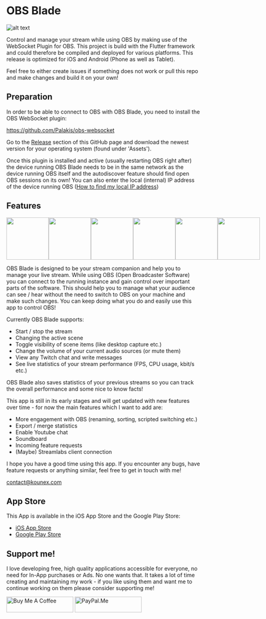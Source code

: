 # OBS Blade

![alt text](https://assets.kounex.com/images/obs-blade/store_banner_3.png 'OBS Blade Store Banner')

Control and manage your stream while using OBS by making use of the WebSocket Plugin for OBS. This project is build with the Flutter framework and could therefore be compiled and deployed for various platforms. This release is optimized for iOS and Android (Phone as well as Tablet).

Feel free to either create issues if something does not work or pull this repo and make changes and build it on your own!

## Preparation

In order to be able to connect to OBS with OBS Blade, you need to install the OBS WebSocket plugin:

https://github.com/Palakis/obs-websocket

Go to the [Release](https://github.com/Palakis/obs-websocket/releases) section of this GitHub page and download the newest version for your operating system (found under 'Assets').

Once this plugin is installed and active (usually restarting OBS right after) the device running OBS Blade needs to be in the same network as the device running OBS itself and the autodiscover feature should find open OBS sessions on its own! You can also enter the local (internal) IP address of the device running OBS ([How to find my local IP address](https://www.whatismybrowser.com/detect/what-is-my-local-ip-address))

## Features

<div align="center">
  <div style="display: flex; align-items: flex-start;">
    <img src="https://assets.kounex.com/images/obs-blade/iphone_1.png" width="110">
    <img src="https://assets.kounex.com/images/obs-blade/iphone_2.png" width="110">
    <img src="https://assets.kounex.com/images/obs-blade/iphone_3.png" width="110">
    <img src="https://assets.kounex.com/images/obs-blade/iphone_4.png" width="110">
    <img src="https://assets.kounex.com/images/obs-blade/iphone_5.png" width="110">
    <img src="https://assets.kounex.com/images/obs-blade/iphone_6.png" width="110">
  </div>
</div>

OBS Blade is designed to be your stream companion and help you to manage your live stream. While using OBS (Open Broadcaster Software) you can connect to the running instance and gain control over important parts of the software. This should help you to manage what your audience can see / hear without the need to switch to OBS on your machine and make such changes. You can keep doing what you do and easily use this app to control OBS!

Currently OBS Blade supports:

-   Start / stop the stream
-   Changing the active scene
-   Toggle visibility of scene items (like desktop capture etc.)
-   Change the volume of your current audio sources (or mute them)
-   View any Twitch chat and write messages
-   See live statistics of your stream performance (FPS, CPU usage, kbit/s etc.)

OBS Blade also saves statistics of your previous streams so you can track the overall performance and some nice to know facts!

This app is still in its early stages and will get updated with new features over time - for now the main features which I want to add are:

-   More engagement with OBS (renaming, sorting, scripted switching etc.)
-   Export / merge statistics
-   Enable Youtube chat
-   Soundboard
-   Incoming feature requests
-   (Maybe) Streamlabs client connection

I hope you have a good time using this app. If you encounter any bugs, have feature requests or anything similar, feel free to get in touch with me!

contact@kounex.com

## App Store

This App is available in the iOS App Store and the Google Play Store:

-   [iOS App Store](https://apps.apple.com/de/app/obs-blade/id1523915884?l=en)
-   [Google Play Store](https://play.google.com/store/apps/details?id=com.kounex.obs_blade)

## Support me!

I love developing free, high quality applications accessible for everyone, no need for In-App purchases or Ads. No one wants that. It takes a lot of time creating and maintaining my work - if you like using them and want me to continue working on them please consider supporting me!

<a href="https://www.buymeacoffee.com/Kounex" target="_blank"><img src="https://cdn.buymeacoffee.com/buttons/default-orange.png" alt="Buy Me A Coffee" height="41" width="174"></a>
<a href="https://paypal.me/Kounex" target="_blank"><img src="https://assets.kounex.com/images/general/paypal-me-logo.png" alt="PayPal.Me" height="41"  width="174"></a>
